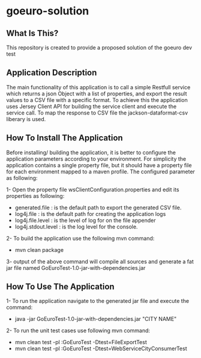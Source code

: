 # goeuro-solution

What Is This?
-------------
This repository is created to provide a proposed solution of the goeuro dev test 

Application Description
-----------------------
The main functionality of this application is to call a simple Restfull service which returns a json Object with a list of properties, and export the result values to a CSV file with a specific format. To achieve this the application uses Jersey Client API for building the service client and execute the service call. To map the response to CSV file the jackson-dataformat-csv liberary is used.

How To Install The Application
------------------------------
Before installing/ building the application, it is better to configure the application parameters according to your environment. For simplicity the application contains a single property file, but it should have a property file for each environment mapped to a maven profile. The configured parameter as following:

1- Open the property file wsClientConfiguration.properties and edit its properties as following:

- generated.file : is the default path to export the generated CSV file.
- log4j.file : is the default path for creating the application logs
- log4j.file.level : is the level of log for on the file appender
- log4j.stdout.level : is the log level for the console.


2- To build the application use the following mvn command:
- mvn clean package

3- output of the above command will compile all sources and generate a fat jar file named GoEuroTest-1.0-jar-with-dependencies.jar

How To Use The Application
-----------------------
1- To run the application navigate to the generated jar file and execute the command:
- java -jar GoEuroTest-1.0-jar-with-dependencies.jar "CITY NAME"

2- To run the unit test cases use following mvn command:

- mvn clean test -pl :GoEuroTest -Dtest=FileExportTest
- mvn clean test -pl :GoEuroTest -Dtest=WebServiceCityConsumerTest

